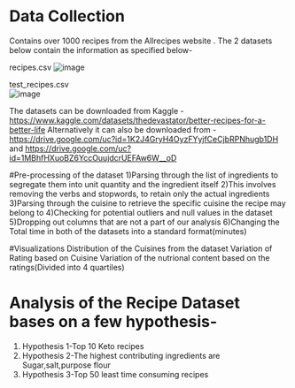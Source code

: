 # Data Collection
Contains over 1000 recipes from the Allrecipes website . The 2 datasets below contain the information as specified below-

recipes.csv
![image](https://user-images.githubusercontent.com/55248640/209846004-f9bbe912-26da-4853-a280-b489d55529d0.png)

test_recipes.csv	
![image](https://user-images.githubusercontent.com/55248640/209846117-33da7177-b7e6-4e7e-ae61-f29176489be2.png)

The datasets can be downloaded from Kaggle - https://www.kaggle.com/datasets/thedevastator/better-recipes-for-a-better-life
Alternatively it can also be downloaded from - https://drive.google.com/uc?id=1K2J4GryH4OyzFYyjfCeCjbRPNhugb1DH and https://drive.google.com/uc?id=1MBhfHXuoBZ6YccOuujdcrUEFAw6W__oD

#Pre-processing of the dataset
1)Parsing through the list of ingredients to segregate them into unit quantity and the ingredient itself
2)This involves removing the verbs and stopwords, to retain only the actual ingredients
3)Parsing through the cuisine to retrieve the specific cuisine the recipe may belong to
4)Checking for potential outliers and null values in the dataset
5)Dropping out columns that are not a part of our analysis
6)Changing the Total time in both of the datasets into a standard format(minutes)

#Visualizations
Distribution of the Cuisines from the dataset
Variation of Rating based on Cuisine
Variation of the nutrional content based on the ratings(Divided into 4 quartiles)

# Analysis of the Recipe Dataset bases on a few hypothesis-
1. Hypothesis 1-Top 10 Keto recipes
2. Hypothesis 2-The highest contributing ingredients are Sugar,salt,purpose flour
3. Hypothesis 3-Top 50 least time consuming recipes

